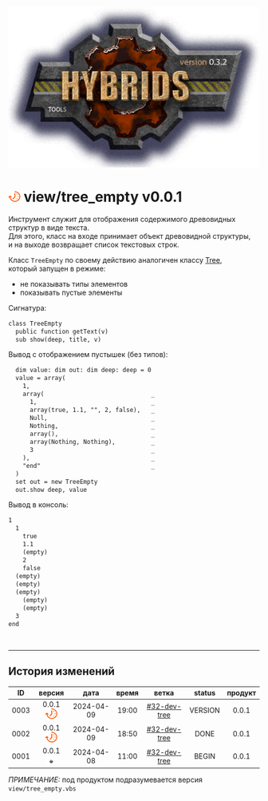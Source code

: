 [![logo](../../logo.png)](../../docs.md "documentation") 

[M]: ../../docs.md        "родитель"
[P]: ../../icons/progress.png  "в процессе..."
[S]: ../../icons/success.png   "ошибок не обнаружено"
[E]: ../../icons/empty.png     "нет данных"

[Tree]: tree.md

[![P]][M] view/tree_empty v0.0.1
================================
Инструмент служит для отображения содержимого древовидных структур в виде текста.  
Для этого, класс на входе принимает объект древовидной структуры,  
и на выходе возвращает список текстовых строк.  

Класс `TreeEmpty` по своему действию аналогичен классу [Tree],  
который запущен в режиме:   
  - не показывать типы элементов  
  - показывать пустые элементы  


Сигнатура:  

```vbs
class TreeEmpty
  public function getText(v)
  sub show(deep, title, v)
```

Вывод с отображением пустышек (без типов):  
```vbs
  dim value: dim out: dim deep: deep = 0
  value = array(
    1, 
    array(                              _
      1,                                _
      array(true, 1.1, "", 2, false),   _
      Null,                             _
      Nothing,                          _
      array(),                          _
      array(Nothing, Nothing),          _
      3                                 _
    ),                                  _
    "end"                               _
  )
  set out = new TreeEmpty
  out.show deep, value
```

Вывод в консоль:  

```
1
  1
    true
    1.1
    (empty)
    2
    false
  (empty)
  (empty)
  (empty)
    (empty)
    (empty)
  3
end
```
<br/>

--------------------------------------------------------------------------------

История изменений 
-----------------

| **ID** |      версия     |    дата    | время |     ветка      | status  | продукт |  
|:------:|:---------------:|:----------:|:-----:|:--------------:|:-------:|:-------:|  
|  0003  | 0.0.1 [![P]][M] | 2024-04-09 | 19:00 | [#32-dev-tree] | VERSION |  0.0.1  |  
|  0002  | 0.0.1 [![P]][M] | 2024-04-09 | 18:50 | [#32-dev-tree] |  DONE   |  0.0.1  |  
|  0001  | 0.0.1 [![E]][M] | 2024-04-08 | 11:00 | [#32-dev-tree] |  BEGIN  |  0.0.1  |  

*ПРИМЕЧАНИЕ:* под продуктом подразумевается версия `view/tree_empty.vbs`  

[#32-dev-tree]: ../../history.md#-v032-dev
